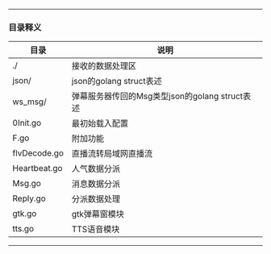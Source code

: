 
---
### 目录释义
|目录|说明|
|-|-|
|./|接收的数据处理区|
|json/|json的golang struct表述|
|ws_msg/|弹幕服务器传回的Msg类型json的golang struct表述|
|0Init.go|最初始载入配置|
|F.go|附加功能|
|flvDecode.go|直播流转局域网直播流|
|Heartbeat.go|人气数据分派|
|Msg.go|消息数据分派|
|Reply.go|分派数据处理|
|gtk.go|gtk弹幕窗模块|
|tts.go|TTS语音模块|
---